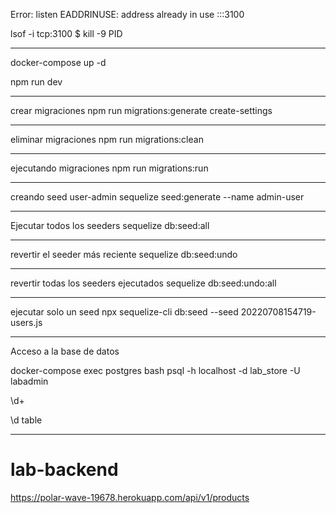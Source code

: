 Error: listen EADDRINUSE: address already in use :::3100

lsof -i tcp:3100
$ kill -9 PID

---

docker-compose up -d

npm run dev

---

crear migraciones
npm run migrations:generate create-settings

---

eliminar migraciones
npm run migrations:clean

---

ejecutando migraciones
npm run migrations:run

---

creando seed user-admin
sequelize seed:generate --name admin-user

---

Ejecutar todos los seeders
sequelize db:seed:all

---

revertir el seeder más reciente
sequelize db:seed:undo

---

revertir todas los seeders ejecutados
sequelize db:seed:undo:all

---

ejecutar solo un seed
npx sequelize-cli db:seed --seed 20220708154719-users.js

---

Acceso a la base de datos

docker-compose exec postgres bash
psql -h localhost -d lab_store -U labadmin

\d+

\d table

---

# lab-backend

https://polar-wave-19678.herokuapp.com/api/v1/products
